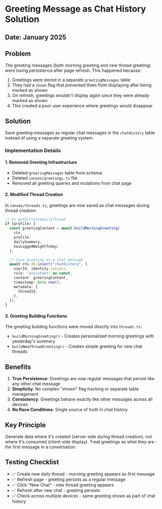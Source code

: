 # Greeting Message as Chat History Solution

## Date: January 2025

## Problem

The greeting messages (both morning greeting and new thread greeting) were losing persistence after page refresh. This happened because:

1. Greetings were stored in a separate `greetingMessages` table
2. They had a `shown` flag that prevented them from displaying after being marked as shown
3. On refresh, greetings wouldn't display again since they were already marked as shown
4. This created a poor user experience where greetings would disappear

## Solution

Save greeting messages as regular chat messages in the `chatHistory` table instead of using a separate greeting system.

### Implementation Details

#### 1. Removed Greeting Infrastructure
- Deleted `greetingMessages` table from schema
- Deleted `convex/greetings.ts` file
- Removed all greeting queries and mutations from chat page

#### 2. Modified Thread Creation

In `convex/threads.ts`, greetings are now saved as chat messages during thread creation:

```typescript
// In getOrCreateDailyThread
if (profile) {
  const greetingContent = await buildMorningGreeting(
    ctx,
    profile,
    dailySummary,
    hasLoggedWeightToday,
  );

  // Save greeting as a chat message
  await ctx.db.insert("chatHistory", {
    userId: identity.subject,
    role: "assistant" as const,
    content: greetingContent,
    timestamp: Date.now(),
    metadata: {
      threadId,
    },
  });
}
```

#### 3. Greeting Building Functions

The greeting building functions were moved directly into `threads.ts`:
- `buildMorningGreeting()` - Creates personalized morning greetings with yesterday's summary
- `buildNewThreadGreeting()` - Creates simple greeting for new chat threads

## Benefits

1. **True Persistence**: Greetings are now regular messages that persist like any other chat message
2. **Simplicity**: No complex "shown" flag tracking or separate table management
3. **Consistency**: Greetings behave exactly like other messages across all devices
4. **No Race Conditions**: Single source of truth in chat history

## Key Principle

Generate data where it's created (server-side during thread creation), not where it's consumed (client-side display). Treat greetings as what they are - the first message in a conversation.

## Testing Checklist

- ✅ Create new daily thread - morning greeting appears as first message
- ✅ Refresh page - greeting persists as a regular message
- ✅ Click "New Chat" - new thread greeting appears
- ✅ Refresh after new chat - greeting persists
- ✅ Check across multiple devices - same greeting shown as part of chat history